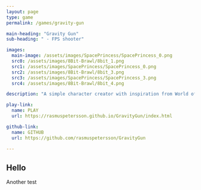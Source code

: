 ```yaml
---
layout: page
type: game
permalink: /games/gravity-gun

main-heading: "Gravity Gun"
sub-heading: " - FPS shooter"

images:
  main-image: /assets/images/SpacePrincess/SpacePrincess_0.png
  src0: /assets/images/8Bit-Brawl/8bit_1.png
  src1: /assets/images/SpacePrincess/SpacePrincess_0.png
  src2: /assets/images/8Bit-Brawl/8bit_3.png
  src3: /assets/images/SpacePrincess/SpacePrincess_3.png
  src4: /assets/images/8Bit-Brawl/8bit_4.png

description: "A simple character creator with inspiration from World of Warcraft."

play-link:
  name: PLAY
  url: https://rasmuspetersson.github.io/GravityGun/index.html

github-link:
  name: GITHUB
  url: https://github.com/rasmuspetersson/GravityGun
  
---
```

## Hello
Another test
